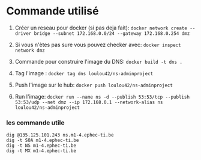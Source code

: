 # Commande utilisé

1. Créer un reseau pour docker (si pas deja fait):
`docker network create --driver bridge --subnet 172.168.0.0/24 --gateway 172.168.0.254 dmz`

1. Si vous n'ètes pas sure vous pouvez checker avec: 
`docker inspect network dmz`

1. Commande pour construire l'image du DNS: 
`docker build -t dns .`

1. Tag l'image : 
`docker tag dns loulou42/ns-adminproject`

1. Push l'image sur le hub: 
`docker push loulou42/ns-adminproject`

1. Run l'image:
`docker run --name ns -d --publish 53:53/tcp --publish 53:53/udp --net dmz --ip 172.168.0.1 --network-alias ns loulou42/ns-adminproject`

### les commande utile 
```
dig @135.125.101.243 ns.m1-4.ephec-ti.be
dig -t SOA m1-4.ephec-ti.be
dig -t NS m1-4.ephec-ti.be
dig -t MX m1-4.ephec-ti.be
```
